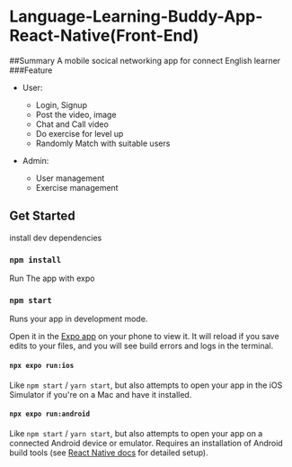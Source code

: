 # Language-Learning-Buddy-App-React-Native(Front-End)

##Summary
A mobile socical networking app for connect English learner
###Feature
- User:
  + Login, Signup
  + Post the video, image
  + Chat and Call video
  + Do exercise for level up
  + Randomly Match with suitable users

- Admin:
  + User management
  + Exercise management
## Get Started

install dev dependencies

### `npm install`

Run The app with expo

### `npm start`

Runs your app in development mode.

Open it in the [Expo app](https://expo.io) on your phone to view it. It will reload if you save edits to your files, and you will see build errors and logs in the terminal.

#### `npx expo run:ios`

Like `npm start` / `yarn start`, but also attempts to open your app in the iOS Simulator if you're on a Mac and have it installed.

#### `npx expo run:android`

Like `npm start` / `yarn start`, but also attempts to open your app on a connected Android device or emulator. Requires an installation of Android build tools (see [React Native docs](https://facebook.github.io/react-native/docs/getting-started.html) for detailed setup).



